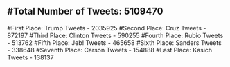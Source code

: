 #Total Number of Tweets: 5109470 
---
#First Place: Trump Tweets - 2035925
#Second Place: Cruz Tweets - 872197
#Third Place: Clinton Tweets - 590255
#Fourth Place: Rubio Tweets - 513762
#Fifth Place: Jeb! Tweets - 465658
#Sixth Place: Sanders Tweets - 338648
#Seventh Place: Carson Tweets - 154888
#Last Place: Kasich Tweets - 138137
